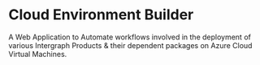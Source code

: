 # Cloud Environment Builder

A Web Application to Automate workflows involved in the deployment of various Intergraph Products & their dependent packages on Azure Cloud Virtual Machines.
